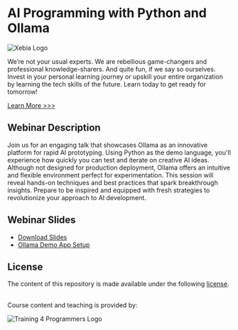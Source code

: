 # AI Programming with Python and Ollama

![Xebia Logo](https://imagedelivery.net/VKawrzTPdVOU6XYN26Rvmg/80a8db15-9456-4922-1fb5-ccfaa2e30500/public "Xebia Logo")

We’re not your usual experts. We are rebellious game-changers and professional knowledge-sharers. And quite fun, if we say so ourselves. Invest in your personal learning journey or upskill your entire organization by learning the tech skills of the future. Learn today to get ready for tomorrow!

[Learn More >>>](https://xebia.com/academy)

## Webinar Description

Join us for an engaging talk that showcases Ollama as an innovative platform for rapid AI prototyping. Using Python as the demo language, you'll experience how quickly you can test and iterate on creative AI ideas. Although not designed for production deployment, Ollama offers an intuitive and flexible environment perfect for experimentation. This session will reveal hands-on techniques and best practices that spark breakthrough insights. Prepare to be inspired and equipped with fresh strategies to revolutionize your approach to AI development.

## Webinar Slides

- [Download Slides](./docs/slides.pdf)
- [Ollama Demo App Setup](./docs/SETUP.md)

## License

The content of this repository is made available under the following [license](LICENSE).

<br>
Course content and teaching is provided by:<br>

![Training 4 Programmers Logo](https://imagedelivery.net/VKawrzTPdVOU6XYN26Rvmg/1d56b364-4858-4cc6-84d5-89e14ce8e100/h=50,sharpen=1 "Training 4 Programmers Logo")
